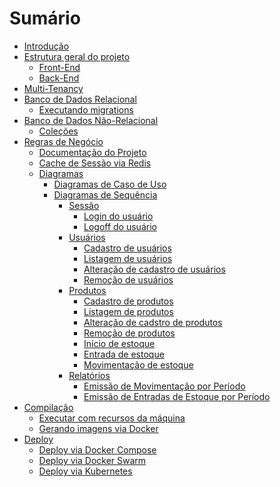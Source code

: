 # Sumário

- [Introdução](./intro.md)
- [Estrutura geral do projeto](./estrutura.md)
  - [Front-End]()
  - [Back-End](./backend.md)
- [Multi-Tenancy](./multi-tenancy.md)
- [Banco de Dados Relacional](./banco-relacional.md)
  - [Executando migrations](./migrations.md)
- [Banco de Dados Não-Relacional](./banco-nao-relacional.md)
  - [Coleções](./colecoes.md)
- [Regras de Negócio]()
  - [Documentação do Projeto](./documentacao.md)
  - [Cache de Sessão via Redis]()
  - [Diagramas]()
    - [Diagramas de Caso de Uso]()
    - [Diagramas de Sequência](./diagramas-sequencia.md)
	  - [Sessão](./diagramas-sequencia-sessao.md)
	    - [Login do usuário](./diagramas/login.md)
		- [Logoff do usuário](./diagramas/logoff.md)
	  - [Usuários](./diagramas-sequencia-usuarios.md)
		- [Cadastro de usuários](./diagramas/cadastro-usuarios.md)
	    - [Listagem de usuários](./diagramas/lista-usuarios.md)
		- [Alteração de cadastro de usuários](./diagramas/alteracao-usuarios.md)
		- [Remoção de usuários](./diagramas/remocao-usuarios.md)
	  - [Produtos]()
		- [Cadastro de produtos]()
	    - [Listagem de produtos]()
		- [Alteração de cadstro de produtos]()
		- [Remoção de produtos]()
		- [Início de estoque]()
		- [Entrada de estoque]()
		- [Movimentação de estoque]()
	  - [Relatórios]()
	    - [Emissão de Movimentação por Período]()
		- [Emissão de Entradas de Estoque por Período]()
- [Compilação](./compilacao.md)
  - [Executar com recursos da máquina](./executar-maquina.md)
  - [Gerando imagens via Docker](./gerando-imagens.md)
- [Deploy](./deploy.md)
  - [Deploy via Docker Compose](./deploy-compose.md)
  - [Deploy via Docker Swarm](./deploy-swarm.md)
  - [Deploy via Kubernetes](./deploy-kubernetes.md)
